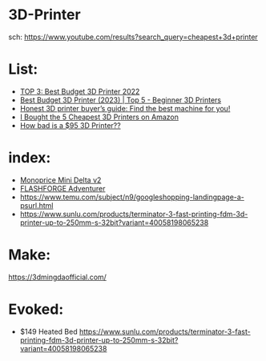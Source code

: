 # 3D-Printer

sch: https://www.youtube.com/results?search_query=cheapest+3d+printer

# List:
- [TOP 3: Best Budget 3D Printer 2022](https://youtu.be/gU8zKO4DMsg)
- [Best Budget 3D Printer (2023) | Top 5 - Beginner 3D Printers](https://youtu.be/KXVR4I2XxKk)
- [Honest 3D printer buyer’s guide: Find the best machine for you!](https://youtu.be/JCHUOQ7yby0)
- [I Bought the 5 Cheapest 3D Printers on Amazon](https://youtu.be/eDMsloh1z5U)
- [How bad is a $95 3D Printer??](https://youtu.be/M3SMUpNH_6I)

# index:
- [Monoprice Mini Delta v2](https://www.amazon.com/Monoprice-Calibration-Assembled-Preloaded-Printable/dp/B07CJQ3D6L)
- [FLASHFORGE Adventurer](https://www.amazon.com/Flashforge-Adventurer-Leveling-Removable-Precision/dp/B07ZR467YR)
- https://www.temu.com/subject/n9/googleshopping-landingpage-a-psurl.html
- https://www.sunlu.com/products/terminator-3-fast-printing-fdm-3d-printer-up-to-250mm-s-32bit?variant=40058198065238

# Make:
https://3dmingdaofficial.com/

# Evoked:
- $149 Heated Bed https://www.sunlu.com/products/terminator-3-fast-printing-fdm-3d-printer-up-to-250mm-s-32bit?variant=40058198065238
